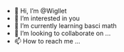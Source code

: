 - 👋 Hi, I’m @Wigllet
- 👀 I’m interested in you
- 🌱 I’m currently learning basci math
- 💞️ I’m looking to collaborate on ...
- 📫 How to reach me ...

<!---
Wigllet/Wigllet is a ✨ special ✨ repository because its `README.md` (this file) appears on your GitHub profile.
You can click the Preview link to take a look at your changes.
--->
